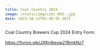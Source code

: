 ```yaml
---
title: Coal Country 2024
image: /static/img/ccbc-002-.jpg
date: 2023-10-12T02:40:55.387Z
---
```

C﻿oal Country Brewers Cup 2024 Entry Form:\
\
<https://forms.gle/JXKntkexw21BmkNz7>